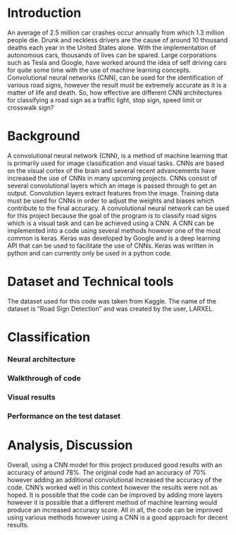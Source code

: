 # Introduction
  An average of 2.5 million car crashes occur annually from which 1.3 million people die. Drunk and reckless drivers are the cause of around 10 thousand deaths each year in the United States alone.  With the implementation of autonomous cars, thousands of lives can be spared. Large corporations such as Tesla and Google, have worked around the idea of self driving cars  for quite some time with the use of machine learning concepts. Convolutional neural networks (CNN), can be used for the identification of various road signs, however the result must be extremely accurate as it is a matter of life and death. So, how effective are different CNN architectures for classifying a road sign as a traffic light, stop sign, speed limit or crosswalk sign?

# Background
A convolutional neural network (CNN), is a method of machine learning that is primarily used for image classification and visual tasks. CNNs are based on the visual cortex of the brain and several recent advancements have increased the use of CNNs in many upcoming projects. CNNs consist of several convolutional layers which an image is passed through to get an output. Convolution layers extract features from the image. Training data must be used for CNNs in order to adjust the weights and biases which contribute to the final accuracy. A convolutional neural network can be used for this project because the goal of the program is to classify road signs which is a visual task and can be achieved using a CNN. 
	A CNN can be implemented into a code using several methods however one of the most common is keras. Keras was developed by Google and is a deep learning API that can be used to facilitate the use of CNNs. Keras was written in python and can currently only be used in a python code. 

# Dataset and Technical tools
The dataset used for this code was taken from Kaggle. The name of the dataset is “Road Sign Detection” and was created by the user, LARXEL.

# Classification
### Neural architecture
### Walkthrough of code 
### Visual results
### Performance on the test dataset

# Analysis, Discussion
Overall, using a CNN model for this project produced good results with an accuracy of around 78%. The original code had an accuracy of 70% however adding an additional convolutional increased the accuracy of the code. CNN’s worked well in this context however the results were not as hoped. It is possible that the code can be improved by adding more layers however it is possible that a different method of machine learning would produce an increased accuracy score. All in all, the code can be improved using various methods however using a CNN is a good approach for decent results.


